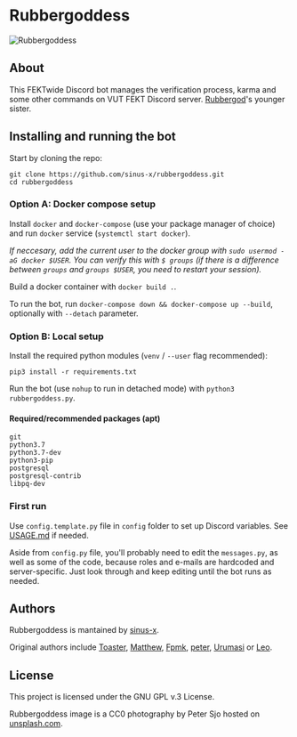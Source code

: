 # Rubbergoddess

![Rubbergoddess](https://repository-images.githubusercontent.com/238499660/ec829180-4868-11ea-948c-199e65da1347)

## About

This FEKTwide Discord bot manages the verification process, karma and some other
commands on VUT FEKT Discord server. [Rubbergod](https://github.com/Toaster192/rubbergod)'s younger sister.

## Installing and running the bot

Start by cloning the repo:
```
git clone https://github.com/sinus-x/rubbergoddess.git
cd rubbergoddess
```

### Option A: Docker compose setup

Install `docker` and `docker-compose` (use your package manager of choice) and 
run `docker` service (`systemctl start docker`).

_If neccesary, add the current user to the docker group with 
`sudo usermod -aG docker $USER`. You can verify this with `$ groups` (if there 
is a difference between `groups` and `groups $USER`, you need to restart your 
session)._

Build a docker container with `docker build .`.

To run the bot, run `docker-compose down && docker-compose up --build`, 
optionally with `--detach` parameter.

### Option B: Local setup

Install the required python modules (`venv` / `--user` flag recommended):
```
pip3 install -r requirements.txt
```

Run the bot (use `nohup` to run in detached mode) with `python3 rubbergoddess.py`.

#### Required/recommended packages (apt)

```
git
python3.7
python3.7-dev
python3-pip
postgresql
postgresql-contrib
libpq-dev
```

### First run
Use `config.template.py` file in `config` folder to set up Discord variables. 
See [USAGE.md]() if needed.

Aside from `config.py` file, you'll probably need to edit the `messages.py`, as 
well as some of the code, because roles and e-mails are hardcoded and server-specific. 
Just look through and keep editing until the bot runs as needed.

## Authors

Rubbergoddess is mantained by [sinus-x](https://github.com/sinus-x).

Original authors include [Toaster](https://github.com/toaster192), 
[Matthew](https://github.com/matejsoroka), [Fpmk](https://github.com/TheGreatfpmK), 
[peter](https://github.com/peterdragun), [Urumasi](https://github.com/Urumasi) 
or [Leo](https://github.com/ondryaso).

## License

This project is licensed under the GNU GPL v.3 License.

Rubbergoddess image is a CC0 photography by Peter Sjo hosted on 
[unsplash.com](https://unsplash.com/photos/Nxy-6QwGMzA).
